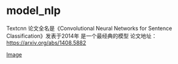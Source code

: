 # model_nlp
Textcnn 论文全名是《Convolutional Neural Networks for Sentence Classification》发表于2014年 是一个最经典的模型
论文地址：https://arxiv.org/abs/1408.5882

[Image](https://github.com/Jerryten/model_nlp/blob/master/textcnn/textcnn.jpg)
